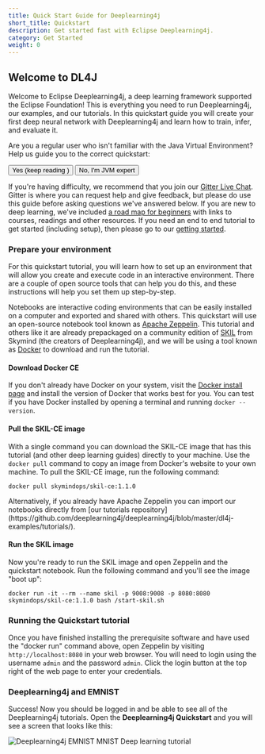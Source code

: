 ```yaml
---
title: Quick Start Guide for Deeplearning4j
short_title: Quickstart
description: Get started fast with Eclipse Deeplearning4j.
category: Get Started
weight: 0
---
```


## Welcome to DL4J

Welcome to Eclipse Deeplearning4j, a deep learning framework supported the Eclipse Foundation! This is everything you need to run Deeplearning4j, our examples, and our tutorials. In this quickstart guide you will create your first deep neural network with Deeplearning4j and learn how to train, infer, and evaluate it.

Are you a regular user who isn't familiar with the Java Virtual Environment? Help us guide you to the correct quickstart:

<div class="btn-group" role="group">
  <button type="button" class="btn btn-default">Yes (keep reading <i class="arrow-down"></i>)</button>
  <button type="button" class="btn btn-default">No, I'm JVM expert</button>
</div>

If you're having difficulty, we recommend that you join our [Gitter Live Chat](https://gitter.im/deeplearning4j/deeplearning4j). Gitter is where you can request help and give feedback, but please do use this guide before asking questions we've answered below. If you are new to deep learning, we've included [a road map for beginners](./deeplearningforbeginners.html) with links to courses, readings and other resources. If you need an end to end tutorial to get started (including setup), then please go to our [getting started](http://deeplearning4j.org/gettingstarted).


### Prepare your environment

For this quickstart tutorial, you will learn how to set up an environment that will allow you create and execute code in an interactive environment. There are a couple of open source tools that can help you do this, and these instructions will help you set them up step-by-step.

Notebooks are interactive coding environments that can be easily installed on a computer and exported and shared with others. This quickstart will use an open-source notebook tool known as [Apache Zeppelin](https://zeppelin.apache.org/). This tutorial and others like it are already prepackaged on a community edition of [SKIL](https://skymind.ai/platform) from Skymind (the creators of Deeplearning4j), and we will be using a tool known as [Docker](https://docs.docker.com/install/) to download and run the tutorial.

#### Download Docker CE
If you don't already have Docker on your system, visit the [Docker install page](ttps://docs.docker.com/install/) and install the version of Docker that works best for you. You can test if you have Docker installed by opening a terminal and running `docker --version`.

#### Pull the SKIL-CE image
With a single command you can download the SKIL-CE image that has this tutorial (and other deep learning guides) directly to your machine. Use the `docker pull` command to copy an image from Docker's website to your own machine. To pull the SKIL-CE image, run the following command:

```shell
docker pull skymindops/skil-ce:1.1.0
```

<div class="alert alert-info" role="alert">
  Alternatively, if you already have Apache Zeppelin you can import our notebooks directly from [our tutorials repository](https://github.com/deeplearning4j/deeplearning4j/blob/master/dl4j-examples/tutorials/).
</div>

#### Run the SKIL image</h5>
Now you're ready to run the SKIL image and open Zeppelin and the quickstart notebook. Run the following command and you'll see the image "boot up":

```shell
docker run -it --rm --name skil -p 9008:9008 -p 8080:8080 skymindops/skil-ce:1.1.0 bash /start-skil.sh
```


### Running the Quickstart tutorial

Once you have finished installing the prerequisite software and have used the "docker run" command above, open Zeppelin by visiting `http://localhost:8080` in your web browser. You will need to login using the username `admin` and the password `admin`. Click the login button at the top right of the web page to enter your credentials.

### Deeplearning4j and EMNIST

Success! Now you should be logged in and be able to see all of the Deeplearning4j tutorials. Open the <b>Deeplearning4j Quickstart</b> and you will see a screen that looks like this:

<img src="" alt="Deeplearning4j EMNIST MNIST Deep learning tutorial">


